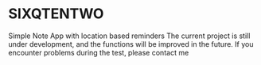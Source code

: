 # SIXQTENTWO
Simple Note App with location based reminders The current project is still under development, and the functions will be improved in the future. If you encounter problems during the test, please contact me

